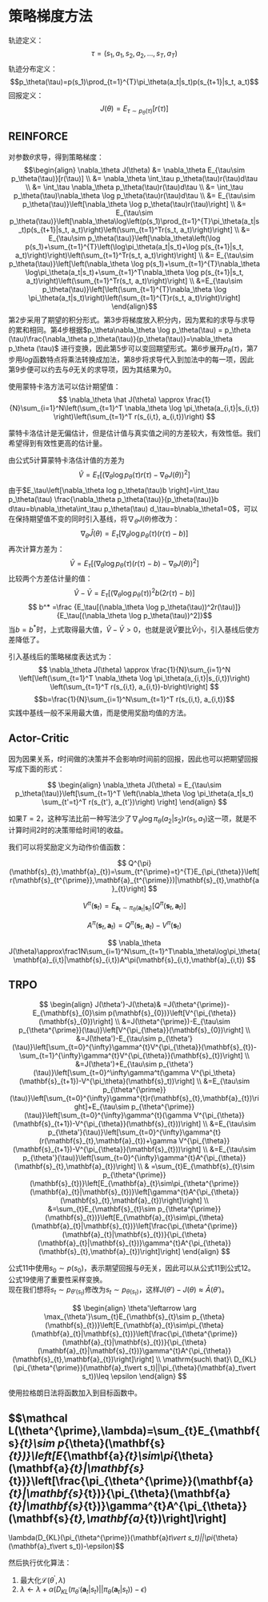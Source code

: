 # 策略梯度方法

轨迹定义：
$$\tau = (s_1, a_1, s_2, a_2, ..., s_T, a_T)$$
轨迹分布定义：
$$p_\theta(\tau)=p(s_1)\prod_{t=1}^{T}\pi_\theta(a_t|s_t)p(s_{t+1}|s_t, a_t)$$
回报定义：
$$J(\theta) = E_{\tau\sim p_\theta(\tau)}[r(\tau)] $$

## REINFORCE

对参数$\theta$求导，得到策略梯度：
$$\begin{align}
   \nabla_\theta J(\theta)  &= \nabla_\theta E_{\tau\sim p_\theta(\tau)}[r(\tau)] \\
     &= \nabla_\theta \int_\tau p_\theta(\tau)r(\tau)d\tau \\
     &= \int_\tau \nabla_\theta p_\theta(\tau)r(\tau)d\tau \\
     &= \int_\tau p_\theta(\tau)\nabla_\theta \log p_\theta(\tau)r(\tau)d\tau \\
     &= E_{\tau\sim p_\theta(\tau)}\left[\nabla_\theta \log p_\theta(\tau)r(\tau)\right] \\
     &= E_{\tau\sim p_\theta(\tau)}\left[\nabla_\theta\log\left(p(s_1)\prod_{t=1}^{T}\pi_\theta(a_t|s_t)p(s_{t+1}|s_t, a_t)\right)\left(\sum_{t=1}^Tr(s_t, a_t)\right)\right] \\
     &= E_{\tau\sim p_\theta(\tau)}\left[\nabla_\theta\left(\log p(s_1)+\sum_{t=1}^{T}\left(\log\pi_\theta(a_t|s_t)+\log p(s_{t+1}|s_t, a_t)\right)\right)\left(\sum_{t=1}^Tr(s_t, a_t)\right)\right] \\
     &= E_{\tau\sim p_\theta(\tau)}\left[\left(\nabla_\theta \log p(s_1)+\sum_{t=1}^{T}\nabla_\theta \log\pi_\theta(a_t|s_t)+\sum_{t=1}^T\nabla_\theta \log p(s_{t+1}|s_t, a_t)\right)\left(\sum_{t=1}^Tr(s_t, a_t)\right)\right] \\
     &=E_{\tau\sim p_\theta(\tau)}\left[\left(\sum_{t=1}^{T}\nabla_\theta \log \pi_\theta(a_t|s_t)\right)\left(\sum_{t=1}^{T}r(s_t, a_t)\right)\right]
 \end{align}$$
第2步采用了期望的积分形式。第3步将梯度放入积分内，因为累和的求导与求导的累和相同。第4步根据$p_\theta\nabla_\theta \log p_\theta(\tau) = p_\theta (\tau)\frac{\nabla_\theta p_\theta(\tau)}{p_\theta(\tau)}=\nabla_\theta p_\theta (\tau)$ 进行变换，因此第5步可以变回期望形式。第6步展开$p_\theta(\tau)$，第7步用$log$函数特点将乘法转换成加法，第8步将求导代入到加法中的每一项，因此第9步便可以约去与$\theta$无关的求导项，因为其结果为0。

使用蒙特卡洛方法可以估计期望值：
$$ \nabla_\theta \hat J(\theta) \approx \frac{1}{N}\sum_{i=1}^N\left(\sum_{t=1}^T \nabla_\theta \log \pi_\theta(a_{i,t}|s_{i,t}) \right)\left(\sum_{t=1}^T r(s_{i,t}, a_{i,t})\right) $$

蒙特卡洛估计是无偏估计，但是估计值与真实值之间的方差较大，有效性低。我们希望得到有效性更高的估计量。

由公式5计算蒙特卡洛估计值的方差为
$$ \hat V=E_\tau\left[\left(\nabla_\theta \log p_\theta(\tau)r(\tau)-\nabla_\theta J(\theta)\right)^2\right]$$
由于$E_\tau\left[\nabla_\theta log p_\theta(\tau)b \right]=\int_\tau p_\theta(\tau) \frac{\nabla_\theta p_\theta(\tau)}{p_\theta(\tau)}b d\tau=b\nabla_\theta\int_\tau p_\theta(\tau) d_\tau=b\nabla_\theta1=0$，可以在保持期望值不变的同时引入基线，将$\nabla_\theta J(\theta)$修改为：
$$\nabla_\theta \hat J(\theta)=E_\tau[\nabla_\theta \log p_\theta(\tau)(r(\tau)-b)]$$
再次计算方差为：
$$ \bar V=E_\tau\left[\left(\nabla_\theta \log p_\theta(\tau)(r(\tau)-b) - \nabla_\theta J(\theta)\right)^2\right] $$
比较两个方差估计量的值：
$$ \hat V - \bar V = E_\tau[(\nabla_\theta \log p_\theta(\tau))^2b(2r(\tau)-b)]$$
$$ b^* =\frac {E_\tau[(\nabla_\theta \log p_\theta(\tau))^2r(\tau)]}{E_\tau[(\nabla_\theta \log p_\theta(\tau))^2]}$$
当$b=b^*$时，上式取得最大值，$\hat V - \bar V > 0$，也就是说$\bar V$要比$\hat V$小，引入基线后使方差降低了。

引入基线后的策略梯度表达式为：
$$ \nabla_\theta J(\theta) \approx \frac{1}{N}\sum_{i=1}^N  \left[\left(\sum_{t=1}^T \nabla_\theta \log \pi_\theta(a_{i,t}|s_{i,t})\right) \left(\sum_{t=1}^T r(s_{i,t}, a_{i,t})-b\right)\right] $$
$$b=\frac{1}{N}\sum_{i=1}^N\sum_{t=1}^T r(s_{i,t}, a_{i,t})$$
实践中基线一般不采用最大值，而是使用奖励均值的方法。

## Actor-Critic

因为因果关系，$t$时间做的决策并不会影响$t$时间前的回报，因此也可以把期望回报写成下面的形式：

$$
\begin{align}
\nabla_\theta J(\theta) = E_{\tau\sim p_\theta(\tau)}\left[\sum_{t=1}^T \left(\nabla_\theta \log \pi_\theta(a_t|s_t) \sum_{t'=t}^T r(s_{t'}, a_{t'})\right) \right]
\end{align}
$$

如果$T=2$，这种写法比前一种写法少了$\nabla_\theta \log \pi_\theta(a_2|s_2)r(s_1,a_1)$这一项，就是不计算时间2时的决策带给时间1的收益。

我们可以将奖励定义为动作价值函数：

$$ Q^{\pi}(\mathbf{s}_{t},\mathbf{a}_{t})=\sum_{t^{\prime}=t}^{T}E_{\pi_{\theta}}\left[r(\mathbf{s}_{t^{\prime}},\mathbf{a}_{t^{\prime}})|\mathbf{s}_{t},\mathbf{a}_{t}\right] $$

$$ V^{\pi}(\mathbf{s}_{t})=E_{\mathbf{a}_{t}\sim\pi_{\theta}(\mathbf{a}_{t}|\mathbf{s}_{t})}[Q^{\pi}(\mathbf{s}_{t},\mathbf{a}_{t})] $$

$$ A^\pi(\mathbf{s}_t,\mathbf{a}_t)=Q^\pi(\mathbf{s}_t,\mathbf{a}_t)-V^\pi(\mathbf{s}_t) $$

$$ \nabla_\theta J(\theta)\approx\frac1N\sum_{i=1}^N\sum_{t=1}^T\nabla_\theta\log\pi_\theta(\mathbf{a}_{i,t}|\mathbf{s}_{i,t})A^\pi(\mathbf{s}_{i,t},\mathbf{a}_{i,t}) $$

## TRPO

$$ \begin{align}
J(\theta')-J(\theta)& =J(\theta^{\prime})-E_{\mathbf{s}_{0}\sim p(\mathbf{s}_{0})}\left[V^{\pi_{\theta}}(\mathbf{s}_{0})\right] \\
&=J(\theta^{\prime})-E_{\tau\sim p_{\theta^{\prime}}(\tau)}\left[V^{\pi_{\theta}}(\mathbf{s}_{0})\right] \\
&=J(\theta')-E_{\tau\sim p_{\theta'}(\tau)}\left[\sum_{t=0}^{\infty}\gamma^{t}V^{\pi_{\theta}}(\mathbf{s}_{t})-\sum_{t=1}^{\infty}\gamma^{t}V^{\pi_{\theta}}(\mathbf{s}_{t})\right] \\
&=J(\theta')+E_{\tau\sim p_{\theta'}(\tau)}\left[\sum_{t=0}^\infty\gamma^t(\gamma V^{\pi_\theta}(\mathbf{s}_{t+1})-V^{\pi_\theta}(\mathbf{s}_t))\right] \\
&=E_{\tau\sim p_{\theta^{\prime}}(\tau)}\left[\sum_{t=0}^{\infty}\gamma^{t}r(\mathbf{s}_{t},\mathbf{a}_{t})\right]+E_{\tau\sim p_{\theta^{\prime}}(\tau)}\left[\sum_{t=0}^{\infty}\gamma^{t}(\gamma V^{\pi_{\theta}}(\mathbf{s}_{t+1})-V^{\pi_{\theta}}(\mathbf{s}_{t}))\right] \\
&=E_{\tau\sim p_{\theta'}(\tau)}\left[\sum_{t=0}^{\infty}\gamma^{t}(r(\mathbf{s}_{t},\mathbf{a}_{t})+\gamma V^{\pi_{\theta}}(\mathbf{s}_{t+1})-V^{\pi_{\theta}}(\mathbf{s}_{t}))\right] \\
&=E_{\tau\sim p_{\theta'}(\tau)}\left[\sum_{t=0}^{\infty}\gamma^{t}A^{\pi_{\theta}}(\mathbf{s}_{t},\mathbf{a}_{t})\right] \\
& =\sum_{t}E_{\mathbf{s}_{t}\sim p_{\theta^{\prime}}(\mathbf{s}_{t})}\left[E_{\mathbf{a}_{t}\sim\pi_{\theta^{\prime}}(\mathbf{a}_{t}|\mathbf{s}_{t})}\left[\gamma^{t}A^{\pi_{\theta}}(\mathbf{s}_{t},\mathbf{a}_{t})\right]\right] \\
&=\sum_{t}E_{\mathbf{s}_{t}\sim p_{\theta^{\prime}}(\mathbf{s}_{t})}\left[E_{\mathbf{a}_{t}\sim\pi_{\theta}(\mathbf{a}_{t}|\mathbf{s}_{t})}\left[\frac{\pi_{\theta^{\prime}}(\mathbf{a}_{t}|\mathbf{s}_{t})}{\pi_{\theta}(\mathbf{a}_{t}|\mathbf{s}_{t})}\gamma^{t}A^{\pi_{\theta}}(\mathbf{s}_{t},\mathbf{a}_{t})\right]\right]
\end{align} $$

公式11中使用$s_0\sim p(s_0)$，表示期望回报与$\theta$无关，因此可以从公式11到公式12。公式19使用了重要性采样变换。  
现在我们想将$s_t\sim p_{\theta'(s_t)}$修改为$s_t\sim p_{\theta(s_t)}$，这样$J(\theta')-J(\theta)\approx\bar A(\theta')$。

$$
\begin{align}
\theta'\leftarrow \arg \max_{\theta'}\sum_{t}E_{\mathbf{s}_{t}\sim p_{\theta}(\mathbf{s}_{t})}\left[E_{\mathbf{a}_{t}\sim\pi_{\theta}(\mathbf{a}_{t}|\mathbf{s}_{t})}\left[\frac{\pi_{\theta^{\prime}}(\mathbf{a}_{t}|\mathbf{s}_{t})}{\pi_{\theta}(\mathbf{a}_{t}|\mathbf{s}_{t})}\gamma^{t}A^{\pi_{\theta}}(\mathbf{s}_{t},\mathbf{a}_{t})\right]\right]
\\
	\mathrm{such\ that}\ D_{KL}(\pi_{\theta^{\prime}}(\mathbf{a}_t\vert s_t)||\pi_{\theta}(\mathbf{a}_t\vert s_t))\leq \epsilon
\end{align}
$$

使用拉格朗日法将函数加入到目标函数中。

$$\mathcal L(\theta^{\prime},\lambda)=\sum_{t}E_{\mathbf{s}_{t}\sim p_{\theta}(\mathbf{s}_{t})}\left[E_{\mathbf{a}_{t}\sim\pi_{\theta}(\mathbf{a}_{t}|\mathbf{s}_{t})}\left[\frac{\pi_{\theta^{\prime}}(\mathbf{a}_{t}|\mathbf{s}_{t})}{\pi_{\theta}(\mathbf{a}_{t}|\mathbf{s}_{t})}\gamma^{t}A^{\pi_{\theta}}(\mathbf{s}_{t},\mathbf{a}_{t})\right]\right]
-
\lambda(D_{KL}(\pi_{\theta^{\prime}}(\mathbf{a}_t\vert s_t)||\pi_{\theta}(\mathbf{a}_t\vert s_t))-\epsilon)$$

然后执行优化算法：
1. 最大化$\mathcal L(\theta^{\prime}, \lambda)$
2. $\lambda \leftarrow \lambda + \alpha (D_{KL}(\pi_{\theta^{\prime}}(\mathbf{a}_t\vert s_t)||\pi_{\theta}(\mathbf{a}_t\vert s_t))-\epsilon)$
